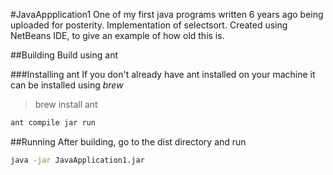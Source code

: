#JavaAppplication1
One of my first java programs written 6 years ago being uploaded for posterity. Implementation of selectsort.
Created using NetBeans IDE, to give an example of how old this is.

##Building
Build using ant

###Installing ant
If you don't already have ant installed on your machine it can be installed using *brew*
> brew install ant

```bash
ant compile jar run
```

##Running
After building, go to the dist directory and run
```bash
java -jar JavaApplication1.jar
```



